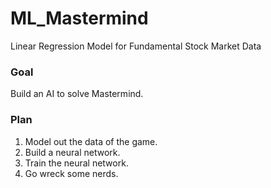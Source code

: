 # ML_Mastermind
Linear Regression Model for Fundamental Stock Market Data

### Goal
Build an AI to solve Mastermind. 

### Plan
1. Model out the data of the game. 
2. Build a neural network. 
3. Train the neural network. 
4. Go wreck some nerds. 